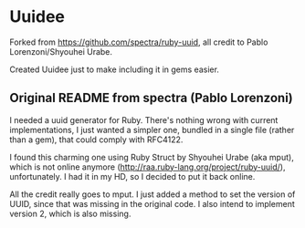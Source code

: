 Uuidee
======

Forked from https://github.com/spectra/ruby-uuid, all credit to Pablo Lorenzoni/Shyouhei Urabe.

Created Uuidee just to make including it in gems easier.

Original README from spectra (Pablo Lorenzoni)
----------------------------------------------

I needed a uuid generator for Ruby. There's nothing wrong with current
implementations, I just wanted a simpler one, bundled in a single file (rather
than a gem), that could comply with RFC4122.

I found this charming one using Ruby Struct by Shyouhei Urabe (aka mput),
which is not online anymore (http://raa.ruby-lang.org/project/ruby-uuid/),
unfortunately. I had it in my HD, so I decided to put it back online.

All the credit really goes to mput. I just added a method to set the version
of UUID, since that was missing in the original code. I also intend to
implement version 2, which is also missing.
